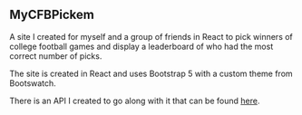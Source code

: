 ## MyCFBPickem
A site I created for myself and a group of friends in React to pick winners of college football games and display a leaderboard of who had the most correct number of picks.

The site is created in React and uses Bootstrap 5 with a custom theme from Bootswatch.

There is an API I created to go along with it that can be found [here](https://github.com/mike3497/football-app-api).
